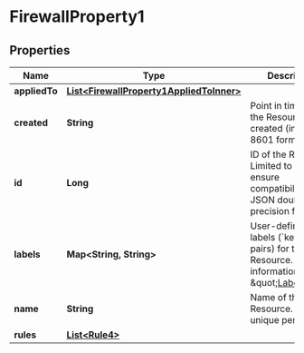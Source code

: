 

# FirewallProperty1


## Properties

| Name | Type | Description | Notes |
|------------ | ------------- | ------------- | -------------|
|**appliedTo** | [**List&lt;FirewallProperty1AppliedToInner&gt;**](FirewallProperty1AppliedToInner.md) |  |  |
|**created** | **String** | Point in time when the Resource was created (in ISO-8601 format). |  |
|**id** | **Long** | ID of the Resource. Limited to 52 bits to ensure compatibility with JSON double precision floats.  |  |
|**labels** | **Map&lt;String, String&gt;** | User-defined labels (&#x60;key/value&#x60; pairs) for the Resource. For more information, see \&quot;[Labels](https://docs.hetzner.cloud)\&quot;.  |  [optional] |
|**name** | **String** | Name of the Resource. Must be unique per Project. |  |
|**rules** | [**List&lt;Rule4&gt;**](Rule4.md) |  |  |



